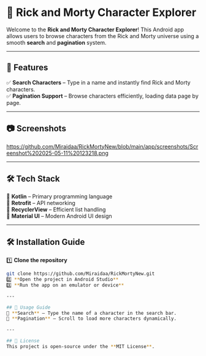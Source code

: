 # 🌌 Rick and Morty Character Explorer  

Welcome to the **Rick and Morty Character Explorer**! This Android app allows users to browse characters from the Rick and Morty universe using a smooth **search** and **pagination** system.  

---

## 🚀 Features  
✅ **Search Characters** – Type in a name and instantly find Rick and Morty characters.  
✅ **Pagination Support** – Browse characters efficiently, loading data page by page.  

---

## 📷 Screenshots  
https://github.com/Miraidaa/RickMortyNew/blob/main/app/screenshots/Screenshot%202025-05-11%20123218.png


---

## 🛠 Tech Stack  
🔹 **Kotlin** – Primary programming language  
🔹 **Retrofit** – API networking  
🔹 **RecyclerView** – Efficient list handling  
🔹 **Material UI** – Modern Android UI design  

---

## 🛠 Installation Guide  
1️⃣ **Clone the repository**  
```sh
git clone https://github.com/Miraidaa/RickMortyNew.git
2️⃣ **Open the project in Android Studio**  
3️⃣ **Run the app on an emulator or device**  

---

## 📖 Usage Guide  
🔹 **Search** – Type the name of a character in the search bar.  
🔹 **Pagination** – Scroll to load more characters dynamically.  

---

## 📜 License  
This project is open-source under the **MIT License**.  

